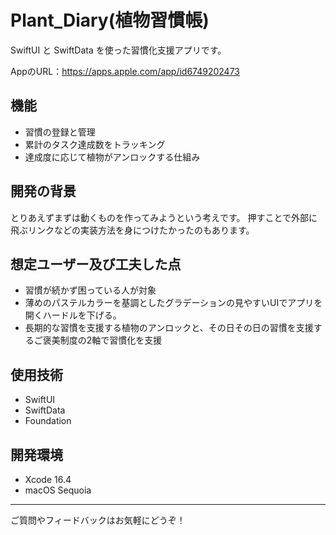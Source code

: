 # Plant_Diary(植物習慣帳)

SwiftUI と SwiftData を使った習慣化支援アプリです。

AppのURL：https://apps.apple.com/app/id6749202473


## 機能
- 習慣の登録と管理
- 累計のタスク達成数をトラッキング
- 達成度に応じて植物がアンロックする仕組み

## 開発の背景
とりあえずまずは動くものを作ってみようという考えです。
押すことで外部に飛ぶリンクなどの実装方法を身につけたかったのもあります。

## 想定ユーザー及び工夫した点
- 習慣が続かず困っている人が対象
- 薄めのパステルカラーを基調としたグラデーションの見やすいUIでアプリを開くハードルを下げる。
- 長期的な習慣を支援する植物のアンロックと、その日その日の習慣を支援するご褒美制度の2軸で習慣化を支援

## 使用技術
- SwiftUI
- SwiftData
- Foundation

## 開発環境
- Xcode 16.4
- macOS Sequoia

---

ご質問やフィードバックはお気軽にどうぞ！
